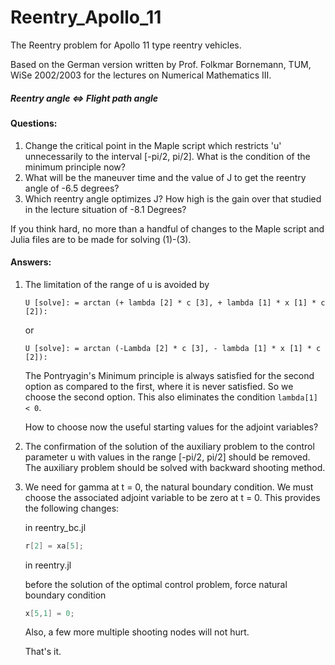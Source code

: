 # Reentry_Apollo_11
The Reentry problem for Apollo 11 type reentry vehicles.

Based on the German version written by Prof. Folkmar Bornemann, TUM, WiSe 2002/2003
for the lectures on Numerical Mathematics III.

##### Reentry angle <=> Flight path angle

#### Questions:
1. Change the critical point in the Maple script which restricts 'u' unnecessarily to the interval [-pi/2, pi/2]. What is the condition of the minimum principle now?
2. What will be the maneuver time and the value of J to get the reentry angle of -6.5 degrees?
3. Which reentry angle optimizes J? How high is the gain over that studied in the lecture situation of -8.1 Degrees?

If you think hard, no more than a handful of changes to the Maple script and Julia files are to be made for solving (1)-(3).

#### Answers:
1. The limitation of the range of u is avoided by
	```    
	U [solve]: = arctan (+ lambda [2] * c [3], + lambda [1] * x [1] * c [2]):
	```
	or
  	```
  	U [solve]: = arctan (-Lambda [2] * c [3], - lambda [1] * x [1] * c [2]):
  	```
    The Pontryagin's Minimum principle is always satisfied for the second option as compared to the first, where it is never satisfied. So we choose the second option. This also eliminates the condition `lambda[1] < 0`.

	How to choose now the useful starting values for the adjoint variables?

2. The confirmation of the solution of the auxiliary problem to the control parameter u with values ​​in the range [-pi/2, pi/2] should be removed. The auxiliary problem should be solved with backward shooting method.

3. We need for gamma at t = 0, the natural boundary condition. We must choose the associated adjoint variable to be zero at t = 0. This provides the following changes:

	in reentry_bc.jl
    ```c
	r[2] = xa[5];
	```
    in reentry.jl

    before the solution of the optimal control problem, force natural boundary condition
    ```c
    x[5,1] = 0;
	```

    Also, a few more multiple shooting nodes will not hurt.

    That's it.

